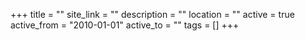 +++
title = ""
site_link = ""
description = ""
location = ""
active = true
active_from = "2010-01-01"
active_to = ""
tags = []
+++
